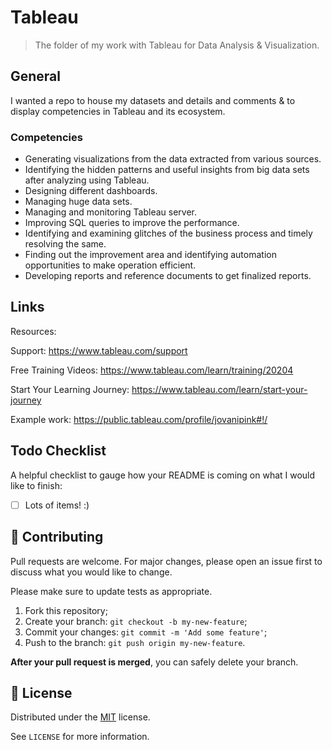 # Tableau

> The folder of my work with Tableau for Data Analysis & Visualization.

## General

I wanted a repo to house my datasets and details and comments & to display competencies in Tableau and its ecosystem.

### Competencies

- Generating visualizations from the data extracted from various sources.
- Identifying the hidden patterns and useful insights from big data sets after analyzing using Tableau.
- Designing different dashboards.
- Managing huge data sets.
- Managing and monitoring Tableau server.
- Improving SQL queries to improve the performance.
- Identifying and examining glitches of the business process and timely resolving the same.
- Finding out the improvement area and identifying automation opportunities to make operation efficient.
- Developing reports and reference documents to get finalized reports.

## Links

Resources:

Support: https://www.tableau.com/support

Free Training Videos: https://www.tableau.com/learn/training/20204

Start Your Learning Journey: https://www.tableau.com/learn/start-your-journey

Example work: https://public.tableau.com/profile/jovanipink#!/

## Todo Checklist

A helpful checklist to gauge how your README is coming on what I would like to finish:

- [ ] Lots of items! :)

## 🤝 Contributing

Pull requests are welcome. For major changes, please open an issue first to discuss what you would like to change.

Please make sure to update tests as appropriate.

1. Fork this repository;
2. Create your branch: `git checkout -b my-new-feature`;
3. Commit your changes: `git commit -m 'Add some feature'`;
4. Push to the branch: `git push origin my-new-feature`.

**After your pull request is merged**, you can safely delete your branch.

## 📝 License

Distributed under the [MIT](http://showalicense.com/?fullname=Konstantin+M%C3%BCnster&year=2019#license-mit) license.

See `LICENSE` for more information.
